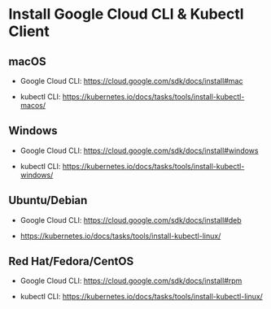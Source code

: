 # Install Google Cloud CLI & Kubectl Client 

## macOS

* Google Cloud CLI:  https://cloud.google.com/sdk/docs/install#mac

* kubectl CLI: https://kubernetes.io/docs/tasks/tools/install-kubectl-macos/


## Windows

* Google Cloud CLI: https://cloud.google.com/sdk/docs/install#windows

* kubectl CLI: https://kubernetes.io/docs/tasks/tools/install-kubectl-windows/

## Ubuntu/Debian

* Google Cloud CLI: https://cloud.google.com/sdk/docs/install#deb

* https://kubernetes.io/docs/tasks/tools/install-kubectl-linux/

## Red Hat/Fedora/CentOS

* Google Cloud CLI: https://cloud.google.com/sdk/docs/install#rpm

* kubectl CLI: https://kubernetes.io/docs/tasks/tools/install-kubectl-linux/
